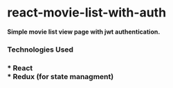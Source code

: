 # react-movie-list-with-auth
<strong> Simple movie list view page with jwt authentication.<strong>
<h3>Technologies Used<h3>
* React <br>
* Redux (for state managment)
